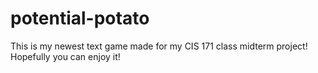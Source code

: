 # potential-potato
This is my newest text game made for my CIS 171 class midterm project! Hopefully you can enjoy it!
